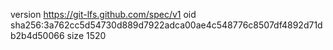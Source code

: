 version https://git-lfs.github.com/spec/v1
oid sha256:3a762cc5d54730d889d7922adca00ae4c548776c8507df4892d71db2b4d50066
size 1520
